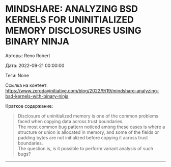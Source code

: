 # MINDSHARE: ANALYZING BSD KERNELS FOR UNINITIALIZED MEMORY DISCLOSURES USING BINARY NINJA

Авторы: 
Reno Robert

Дата: 
2022-09-21 00:00:00

Теги: 
None

Ссылка на контент: 
https://www.zerodayinitiative.com/blog/2022/9/19/mindshare-analyzing-bsd-kernels-with-binary-ninja

Краткое содержание: 

<blockquote>
Disclosure of uninitialized memory is one of the common problems faced when copying data across trust boundaries.<br> 
The most common bug pattern noticed among these cases is where a structure or union is allocated in memory, and some of the fields or padding bytes are not initialized before copying it across trust boundaries.<br> 
The question is, is it possible to perform variant analysis of such bugs?<br> 
</blockquote>

---


